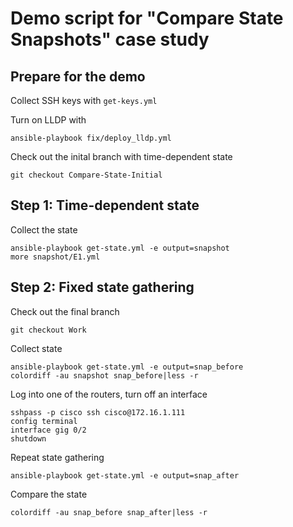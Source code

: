 # Demo script for "Compare State Snapshots" case study

## Prepare for the demo

Collect SSH keys with `get-keys.yml`

Turn on LLDP with
```
ansible-playbook fix/deploy_lldp.yml
```
Check out the inital branch with time-dependent state
```
git checkout Compare-State-Initial
```

## Step 1: Time-dependent state

Collect the state
```
ansible-playbook get-state.yml -e output=snapshot
more snapshot/E1.yml
```

## Step 2: Fixed state gathering

Check out the final branch
```
git checkout Work
```
Collect state
```
ansible-playbook get-state.yml -e output=snap_before
colordiff -au snapshot snap_before|less -r
```
Log into one of the routers, turn off an interface
```
sshpass -p cisco ssh cisco@172.16.1.111
config terminal
interface gig 0/2
shutdown
```
Repeat state gathering
```
ansible-playbook get-state.yml -e output=snap_after
```
Compare the state
```
colordiff -au snap_before snap_after|less -r
```
